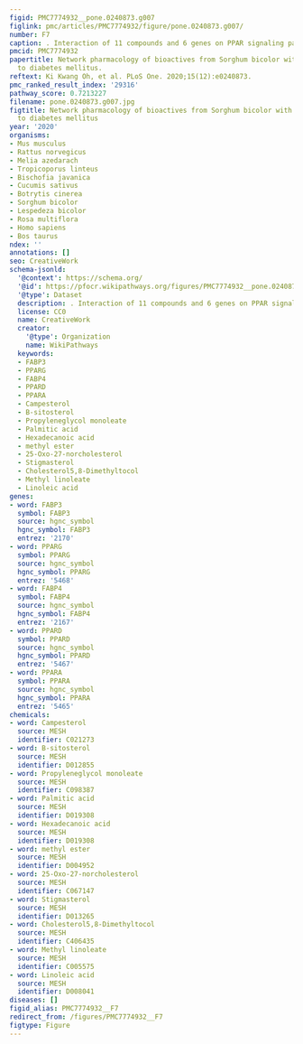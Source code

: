 ```yaml
---
figid: PMC7774932__pone.0240873.g007
figlink: pmc/articles/PMC7774932/figure/pone.0240873.g007/
number: F7
caption: . Interaction of 11 compounds and 6 genes on PPAR signaling pathway.
pmcid: PMC7774932
papertitle: Network pharmacology of bioactives from Sorghum bicolor with targets related
  to diabetes mellitus.
reftext: Ki Kwang Oh, et al. PLoS One. 2020;15(12):e0240873.
pmc_ranked_result_index: '29316'
pathway_score: 0.7213227
filename: pone.0240873.g007.jpg
figtitle: Network pharmacology of bioactives from Sorghum bicolor with targets related
  to diabetes mellitus
year: '2020'
organisms:
- Mus musculus
- Rattus norvegicus
- Melia azedarach
- Tropicoporus linteus
- Bischofia javanica
- Cucumis sativus
- Botrytis cinerea
- Sorghum bicolor
- Lespedeza bicolor
- Rosa multiflora
- Homo sapiens
- Bos taurus
ndex: ''
annotations: []
seo: CreativeWork
schema-jsonld:
  '@context': https://schema.org/
  '@id': https://pfocr.wikipathways.org/figures/PMC7774932__pone.0240873.g007.html
  '@type': Dataset
  description: . Interaction of 11 compounds and 6 genes on PPAR signaling pathway.
  license: CC0
  name: CreativeWork
  creator:
    '@type': Organization
    name: WikiPathways
  keywords:
  - FABP3
  - PPARG
  - FABP4
  - PPARD
  - PPARA
  - Campesterol
  - B-sitosterol
  - Propyleneglycol monoleate
  - Palmitic acid
  - Hexadecanoic acid
  - methyl ester
  - 25-Oxo-27-norcholesterol
  - Stigmasterol
  - Cholesterol5,8-Dimethyltocol
  - Methyl linoleate
  - Linoleic acid
genes:
- word: FABP3
  symbol: FABP3
  source: hgnc_symbol
  hgnc_symbol: FABP3
  entrez: '2170'
- word: PPARG
  symbol: PPARG
  source: hgnc_symbol
  hgnc_symbol: PPARG
  entrez: '5468'
- word: FABP4
  symbol: FABP4
  source: hgnc_symbol
  hgnc_symbol: FABP4
  entrez: '2167'
- word: PPARD
  symbol: PPARD
  source: hgnc_symbol
  hgnc_symbol: PPARD
  entrez: '5467'
- word: PPARA
  symbol: PPARA
  source: hgnc_symbol
  hgnc_symbol: PPARA
  entrez: '5465'
chemicals:
- word: Campesterol
  source: MESH
  identifier: C021273
- word: B-sitosterol
  source: MESH
  identifier: D012855
- word: Propyleneglycol monoleate
  source: MESH
  identifier: C098387
- word: Palmitic acid
  source: MESH
  identifier: D019308
- word: Hexadecanoic acid
  source: MESH
  identifier: D019308
- word: methyl ester
  source: MESH
  identifier: D004952
- word: 25-Oxo-27-norcholesterol
  source: MESH
  identifier: C067147
- word: Stigmasterol
  source: MESH
  identifier: D013265
- word: Cholesterol5,8-Dimethyltocol
  source: MESH
  identifier: C406435
- word: Methyl linoleate
  source: MESH
  identifier: C005575
- word: Linoleic acid
  source: MESH
  identifier: D008041
diseases: []
figid_alias: PMC7774932__F7
redirect_from: /figures/PMC7774932__F7
figtype: Figure
---
```

